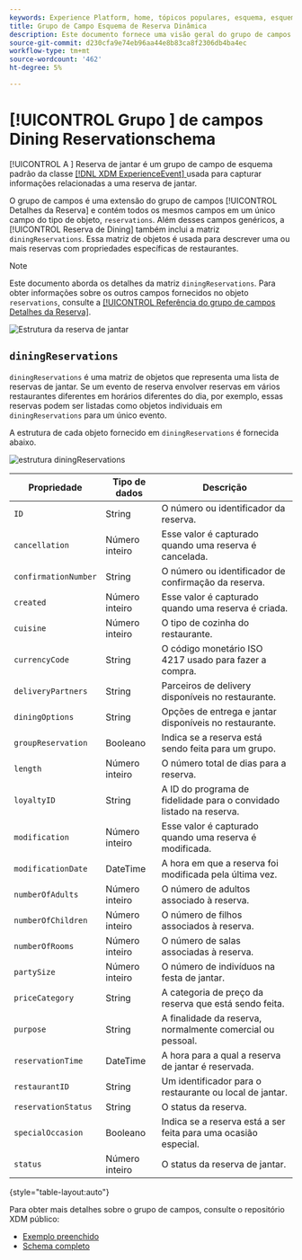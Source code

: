 ```yaml
---
keywords: Experience Platform, home, tópicos populares, esquema, esquema, XDM, ExperienceEvent, campos, esquemas, Esquemas, Design de esquema, grupo de campos, grupo de campos, reserva, jantar;
title: Grupo de Campo Esquema de Reserva Dinâmica
description: Este documento fornece uma visão geral do grupo de campos de esquema Reserva de Dining.
source-git-commit: d230cfa9e74eb96aa44e8b83ca8f2306db4ba4ec
workflow-type: tm+mt
source-wordcount: '462'
ht-degree: 5%

---
```



# [!UICONTROL Grupo ] de campos Dining Reservationschema

[!UICONTROL A ] Reserva de jantar é um grupo de campo de esquema padrão da classe  [[!DNL XDM ExperienceEvent] ](../../classes/experienceevent.md) usada para capturar informações relacionadas a uma reserva de jantar.

O grupo de campos é uma extensão do grupo de campos [!UICONTROL Detalhes da Reserva] e contém todos os mesmos campos em um único campo do tipo de objeto, `reservations`. Além desses campos genéricos, a [!UICONTROL Reserva de Dining] também inclui a matriz `diningReservations`. Essa matriz de objetos é usada para descrever uma ou mais reservas com propriedades específicas de restaurantes.

>[!NOTE]
>
>Este documento aborda os detalhes da matriz `diningReservations`. Para obter informações sobre os outros campos fornecidos no objeto `reservations`, consulte a [[!UICONTROL Referência do grupo de campos Detalhes da Reserva]](./reservation-details.md).

![Estrutura da reserva de jantar](../../images/field-groups/dining-reservation/structure.png)

## `diningReservations`

`diningReservations` é uma matriz de objetos que representa uma lista de reservas de jantar. Se um evento de reserva envolver reservas em vários restaurantes diferentes em horários diferentes do dia, por exemplo, essas reservas podem ser listadas como objetos individuais em `diningReservations` para um único evento.

A estrutura de cada objeto fornecido em `diningReservations` é fornecida abaixo.

![estrutura diningReservations](../../images/field-groups/dining-reservation/diningReservations.png)

| Propriedade | Tipo de dados | Descrição |
| --- | --- | --- |
| `ID` | String | O número ou identificador da reserva. |
| `cancellation` | Número inteiro | Esse valor é capturado quando uma reserva é cancelada. |
| `confirmationNumber` | String | O número ou identificador de confirmação da reserva. |
| `created` | Número inteiro | Esse valor é capturado quando uma reserva é criada. |
| `cuisine` | Número inteiro | O tipo de cozinha do restaurante. |
| `currencyCode` | String | O código monetário ISO 4217 usado para fazer a compra. |
| `deliveryPartners` | String | Parceiros de delivery disponíveis no restaurante. |
| `diningOptions` | String | Opções de entrega e jantar disponíveis no restaurante. |
| `groupReservation` | Booleano | Indica se a reserva está sendo feita para um grupo. |
| `length` | Número inteiro | O número total de dias para a reserva. |
| `loyaltyID` | String | A ID do programa de fidelidade para o convidado listado na reserva. |
| `modification` | Número inteiro | Esse valor é capturado quando uma reserva é modificada. |
| `modificationDate` | DateTime | A hora em que a reserva foi modificada pela última vez. |
| `numberOfAdults` | Número inteiro | O número de adultos associado à reserva. |
| `numberOfChildren` | Número inteiro | O número de filhos associados à reserva. |
| `numberOfRooms` | Número inteiro | O número de salas associadas à reserva. |
| `partySize` | Número inteiro | O número de indivíduos na festa de jantar. |
| `priceCategory` | String | A categoria de preço da reserva que está sendo feita. |
| `purpose` | String | A finalidade da reserva, normalmente comercial ou pessoal. |
| `reservationTime` | DateTime | A hora para a qual a reserva de jantar é reservada. |
| `restaurantID` | String | Um identificador para o restaurante ou local de jantar. |
| `reservationStatus` | String | O status da reserva. |
| `specialOccasion` | Booleano | Indica se a reserva está a ser feita para uma ocasião especial. |
| `status` | Número inteiro | O status da reserva de jantar. |

{style=&quot;table-layout:auto&quot;}

Para obter mais detalhes sobre o grupo de campos, consulte o repositório XDM público:

* [Exemplo preenchido](https://github.com/adobe/xdm/blob/master/components/fieldgroups/experience-event/industry-verticals/experienceevent-dining-reservation.example.1.json)
* [Schema completo](https://github.com/adobe/xdm/blob/master/components/fieldgroups/experience-event/industry-verticals/experienceevent-dining-reservation.schema.json)
